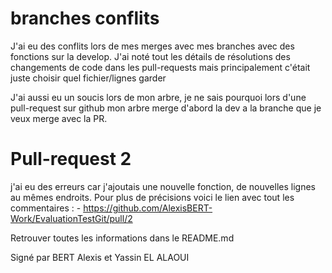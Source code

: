 # branches conflits
J'ai eu des conflits lors de mes merges avec mes branches avec des fonctions sur la develop.
J'ai noté tout les détails de résolutions des changements de code dans les pull-requests mais principalement c'était juste choisir quel fichier/lignes garder

J'ai aussi eu un soucis lors de mon arbre, je ne sais pourquoi lors d'une pull-request sur github mon arbre merge d'abord la dev a la branche que je veux merge avec la PR.

# Pull-request 2
j'ai eu des erreurs car j'ajoutais une nouvelle fonction, de nouvelles lignes au mêmes endroits.
Pour plus de précisions voici le lien avec tout les commentaires :
    - https://github.com/AlexisBERT-Work/EvaluationTestGit/pull/2

Retrouver toutes les informations dans le README.md

Signé par BERT Alexis et Yassin EL ALAOUI